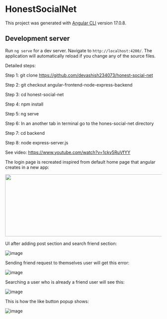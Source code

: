 # HonestSocialNet

This project was generated with [Angular CLI](https://github.com/angular/angular-cli) version 17.0.8.

## Development server

Run `ng serve` for a dev server. Navigate to `http://localhost:4200/`. The application will automatically reload if you change any of the source files.

Detailed steps:

Step 1: git clone https://github.com/devashish234073/honest-social-net

Step 2: git checkout angular-frontend-node-express-backend

Step 3: cd honest-social-net

Step 4: npm install

Step 5: ng serve

Step 6: In an another tab in terminal go to the hones-social-net directory

Step 7: cd backend

Step 8: node express-server.js

See video: https://www.youtube.com/watch?v=1ckv5RuVfYY

The login page is recreated inspired from default home page that angular creates in a new app:

<img src="https://github.com/devashish234073/honest-social-net/assets/20777854/4e3b5479-47ff-44b7-be9b-94d129c10670" width="600" height="200">

UI after adding post section and search friend section:

![image](https://github.com/devashish234073/honest-social-net/assets/20777854/57ade9af-1a57-441e-a3b5-598440eb6ea4)


Sending friend request to themselves user will get this error:

![image](https://github.com/devashish234073/honest-social-net/assets/20777854/03aa4343-c415-45e6-8a45-d5249a2df666)

Searching a user who is already a friend user will see this:

![image](https://github.com/devashish234073/honest-social-net/assets/20777854/e8b6bf31-ca1d-469d-8150-20721e18c43a)

This is how the like button popup shows:

![image](https://github.com/devashish234073/honest-social-net/assets/20777854/d8cc7cbd-fa2b-4266-8552-7e7834cd131f)





